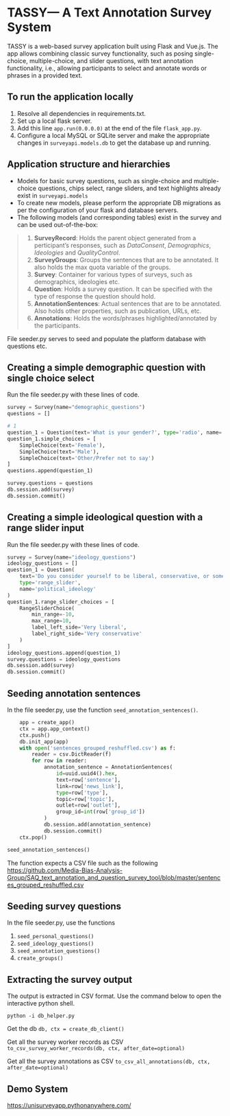 # TASSY— A Text Annotation Survey System 
TASSY is a web-based survey application built using Flask and Vue.js. The app allows combining classic survey functionality, such as posing single-choice, multiple-choice, and slider questions, with text annotation functionality, i.e., allowing participants to select and annotate words or phrases in a provided text. 

## To run the application locally

1) Resolve all dependencies in requirements.txt.
2) Set up a local flask server.
3) Add this line `app.run(0.0.0.0)` at the end of the file `flask_app.py`.
4) Configure a local MySQL or SQLite server and make the appropriate changes in `surveyapi.models.db` to get the database up and running.

## Application structure and hierarchies

- Models for basic survey questions, such as single-choice and multiple-choice questions, chips select, range sliders, and text highlights already exist in `surveyapi.models`
- To create new models, please perform the appropriate DB migrations as per the configuration of your flask and database servers.
- The following models (and corresponding tables) exist in the survey and can be used out-of-the-box:
> 1. **SurveyRecord**: Holds the parent object generated from a perticipant’s responses, such as *DataConsent*, *Demographics*, *Ideologies* and *QualityControl*.
> 2. **SurveyGroups**: Groups the sentences that are to be annotated. It also holds the max quota variable of the groups.
> 3. **Survey**: Container for various types of surveys, such as demographics, ideologies etc.
> 4. **Question**: Holds a survey question. It can be specified with the type of response the question should hold.
> 3. **AnnotationSentences**: Actual sentences that are to be annotated. Also holds other properties, such as publication, URLs, etc.
> 4. **Annotations**: Holds the words/phrases highlighted/annotated by the participants.

File seeder.py serves to seed and populate the platform database with questions etc.

## Creating a simple demographic question with single choice select

Run the file seeder.py with these lines of code.

```python
survey = Survey(name="demographic_questions")
questions = []

# 1
question_1 = Question(text='What is your gender?', type='radio', name='gender')
question_1.simple_choices = [
    SimpleChoice(text='Female'),
    SimpleChoice(text='Male'),
    SimpleChoice(text='Other/Prefer not to say')
]
questions.append(question_1)

survey.questions = questions
db.session.add(survey)
db.session.commit()
```


## Creating a simple ideological question with a range slider input

Run the file seeder.py with these lines of code.

```python
survey = Survey(name="ideology_questions")
ideology_questions = []
question_1 = Question(
    text='Do you consider yourself to be liberal, conservative, or somewhere in between?',
    type='range_slider',
    name='political_ideology'
)
question_1.range_slider_choices = [
    RangeSliderChoice(
        min_range=-10,
        max_range=10,
        label_left_side='Very liberal',
        label_right_side='Very conservative'
    )
]
ideology_questions.append(question_1)
survey.questions = ideology_questions
db.session.add(survey)
db.session.commit()
```

## Seeding annotation sentences

In the file seeder.py, use the function `seed_annotation_sentences()`.

```python
    app = create_app()
    ctx = app.app_context()
    ctx.push()
    db.init_app(app)
    with open('sentences_grouped_reshuffled.csv') as f:
        reader = csv.DictReader(f)
        for row in reader:
            annotation_sentence = AnnotationSentences(
                id=uuid.uuid4().hex,
                text=row['sentence'],
                link=row['news_link'],
                type=row['type'],
                topic=row['topic'],
                outlet=row['outlet'],
                group_id=int(row['group_id'])
            )
            db.session.add(annotation_sentence)
            db.session.commit()
    ctx.pop()

seed_annotation_sentences()
```

The function expects a CSV file such as the following https://github.com/Media-Bias-Analysis-Group/SAQ_text_annotation_and_question_survey_tool/blob/master/sentences_grouped_reshuffled.csv

## Seeding survey questions

In the file seeder.py, use the functions 

1. `seed_personal_questions()`
2. `seed_ideology_questions()`
3. `seed_annotation_questions()`
4. `create_groups()`


## Extracting the survey output

The output is extracted in CSV format. Use the command below to open the interactive python shell.

`python -i db_helper.py`

Get the db 
`db, ctx = create_db_client()`

Get all the survey worker records as CSV
`to_csv_survey_worker_records(db, ctx, after_date=optional)`

Get all the survey annotations as CSV
`to_csv_all_annotations(db, ctx, after_date=optional)`

## Demo System

https://unisurveyapp.pythonanywhere.com/
